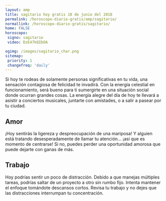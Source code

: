 ```yaml
---
layout: amp
title: sagitario hoy gratis 18 de junio del 2018 
permalink: /horoscopo-diario-gratis/amp/sagitario/
normallink: /horoscopo-diario-gratis/sagitario/
home: FALSE
horoscopo:
 signo: sagitario
 video: DzE47kQIbOA

ogimg: /images/sagitario_char.png
sitemap:
 priority: 1
 changefreq: 'daily'
---
```



Si hoy te rodeas de solamente personas significativas en tu vida, una sensación contagiosa de felicidad te invadirá. Con la energía celestial en funcionamiento, será bueno para ti sumergirte en una situación social donde ocurran grandes cosas. La energía alegre del día de hoy te llevará a asistir a conciertos musicales, juntarte con amistades, o a salir a pasear por tu ciudad.

## Amor

¡Hoy sentirás la ligereza y despreocupación de una mariposa! Y alguien está tratando desesperadamente de llamar tu atención... ¡así que es momento de centrarse! Si no, puedes perder una oportunidad amorosa que puede dejarte con ganas de más.

## Trabajo

Hoy podrías sentir un poco de distracción. Debido a que manejas múltiples tareas, podrías saltar de un proyecto a otro sin rumbo fijo. Intenta mantener el enfoque tomándote descansos cortos. Revisa tu trabajo y no dejes que las distracciones interrumpan tu concentración.